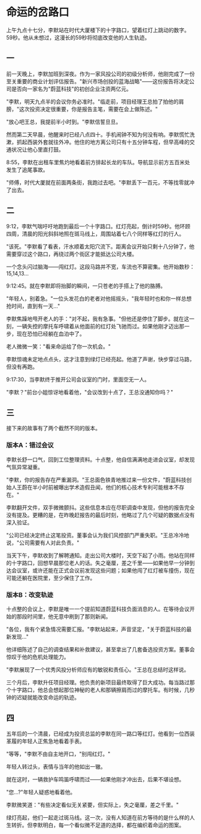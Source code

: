 # 命运的岔路口

上午九点十七分，李默站在时代大厦楼下的十字路口，望着红灯上跳动的数字。59秒。他从未想过，这漫长的59秒将彻底改变他的人生轨迹。

## 一

前一天晚上，李默加班到深夜。作为一家风投公司的初级分析师，他刚完成了一份至关重要的商业计划评估报告。"新兴市场创投的蓝海战略"——这份报告将决定公司是否向一家名为"蔚蓝科技"的初创企业注资两亿元。

"李默，明天九点半的会议你务必准时。"临走前，项目经理王总拍了拍他的肩膀，"这次投资决定很重要，你是报告主笔，需要在会上做陈述。"

"放心吧王总，我提前半小时到。"李默信誓旦旦。

然而第二天早晨，他醒来时已经八点四十。手机闹钟不知为何没有响。李默慌忙洗漱，抓起西装外套就往外冲。他住的地方离公司只有十五分钟车程，但早高峰的交通状况让他心里直打鼓。

8:55，李默在出租车里焦灼地看着前方排起长龙的车队。导航显示前方五百米处发生了追尾事故。

"师傅，时代大厦就在前面两条街，我跑过去吧。"李默丢下一百元，不等找零就冲了出去。

## 二

9:12，李默气喘吁吁地跑到最后一个十字路口。红灯亮起，倒计时59秒。他环顾四周，清晨的阳光斜斜地照在斑马线上，周围站着七八个同样等红灯的行人。

"该死。"李默看了看表，汗水顺着太阳穴流下。距离会议开始只剩十八分钟了，他需要穿过这个路口，再绕过两个街区才能抵达公司大楼。

一个念头闪过脑海——闯红灯。这段马路并不宽，车流也不算密集。他开始数秒：15,14,13...

9:12:45。就在李默即将抬脚的瞬间，一只苍老的手搭上了他的胳膊。

"年轻人，别着急。"一位头发花白的老者对他摇摇头，"我年轻时也和你一样总想抢时间，直到有一天..."

李默焦躁地甩开老人的手："对不起，我有急事。"但他还是停住了脚步。就在这一刻，一辆失控的摩托车呼啸着从他面前的红灯处飞驰而过。如果他刚才迈出那一步，现在恐怕已经躺在血泊中了。

老人微微一笑："看来命运给了你一次机会。"

李默惊魂未定地点点头，这才注意到绿灯已经亮起。他道了声谢，快步穿过马路，但没有再跑。

9:17:30，当李默终于推开公司会议室的门时，里面空无一人。

"李默？"前台小姐惊讶地看着他，"会议改到十点了，王总没通知你吗？"

## 三

接下来的故事有了两个截然不同的版本。

### 版本A：错过会议

李默长舒一口气，回到工位整理资料。十点整，他自信满满地走进会议室，却发现气氛异常凝重。

"李默，你的报告存在严重漏洞。"王总面色铁青地推过来一份文件，"蔚蓝科技创始人王蔚在半小时前被曝出学术造假丑闻，他们的核心技术专利可能根本不存在。"

李默翻开文件，双手微微颤抖。这些信息本应在尽职调查中发现，但他的报告完全没有提及。更糟的是，在昨晚赶报告的最后时刻，他略过了几个可疑的数据点没有深入验证。

"公司已经决定终止这笔投资。董事会认为我们风控部门严重失职。"王总冷冷地说，"公司需要有人对此负责。"

当天下午，李默收到了解聘通知。走出公司大楼时，天空下起了小雨。他站在同样的十字路口，回想早晨那位老人的话。失之毫厘，差之千里——如果他早一分钟到达会议室，或许还能在正式会议前发现这些问题；如果他闯了红灯被车撞伤，现在可能还躺在医院里，至少保住了工作。

### 版本B：改变轨迹

十点整的会议上，李默是唯一一个提前知道蔚蓝科技负面消息的人。在等待会议开始的那段时间里，他无意中刷到了那则新闻。

"各位，我有个紧急情况需要汇报。"李默站起来，声音坚定，"关于蔚蓝科技的最新发现..."

他详细陈述了自己的调查结果和补救建议，甚至拿出了几套备选投资方案。董事会惊叹于他的危机处理能力。

"李默展现了一个优秀风投分析师应有的敏锐和责任心。"王总在总结时这样说。

三个月后，李默升任项目经理。他负责的新项目最终取得了巨大成功。每当路过那个十字路口，他总会想起那位神秘的老人和那辆擦肩而过的摩托车。有时候，几秒钟的迟疑就能改变命运的轨迹。

## 四

五年后的一个清晨，已经成为投资总监的李默在同一路口等红灯。他看到一位西装革履的年轻人正焦急地看着手表。

"等等，"李默不由自主地开口，"别闯红灯。"

年轻人转过头，表情与当年的他如出一辙。

就在这时，一辆救护车鸣笛呼啸而过——如果他刚才冲出去，后果不堪设想。

"您...?"年轻人疑惑地看着他。

李默微笑道："有些决定看似无关紧要，但实际上，失之毫厘，差之千里。"

绿灯亮起，他们一起走过斑马线。这一次，没有人知道在前方等待的是什么样的人生转折。但李默明白，每一个看似微不足道的选择，都在编织着命运的图案。